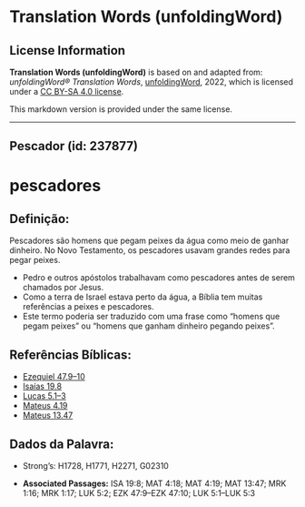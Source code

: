 # Translation Words (unfoldingWord)

## License Information

**Translation Words (unfoldingWord)** is based on and adapted from: _unfoldingWord® Translation Words_, [unfoldingWord](https://unfoldingword.org/utw), 2022, which is licensed under a [CC BY-SA 4.0 license](https://creativecommons.org/licenses/by-sa/4.0/legalcode.en).

This markdown version is provided under the same license.



--------------------------------

## Pescador (id: 237877)

pescadores
==========

Definição:
----------

Pescadores são homens que pegam peixes da água como meio de ganhar dinheiro. No Novo Testamento, os pescadores usavam grandes redes para pegar peixes.

* Pedro e outros apóstolos trabalhavam como pescadores antes de serem chamados por Jesus.
* Como a terra de Israel estava perto da água, a Bíblia tem muitas referências a peixes e pescadores.
* Este termo poderia ser traduzido com uma frase como “homens que pegam peixes” ou “homens que ganham dinheiro pegando peixes”.

Referências Bíblicas:
---------------------

* [Ezequiel 47\.9–10](https://ref.ly/Ezek47:9-Ezek47:10)
* [Isaías 19\.8](https://ref.ly/Isa19:8)
* [Lucas 5\.1–3](https://ref.ly/Luke5:1-Luke5:3)
* [Mateus 4\.19](https://ref.ly/Matt4:19)
* [Mateus 13\.47](https://ref.ly/Matt13:47)

Dados da Palavra:
-----------------

* Strong’s: H1728, H1771, H2271, G02310

* **Associated Passages:** ISA 19:8; MAT 4:18; MAT 4:19; MAT 13:47; MRK 1:16; MRK 1:17; LUK 5:2; EZK 47:9–EZK 47:10; LUK 5:1–LUK 5:3

